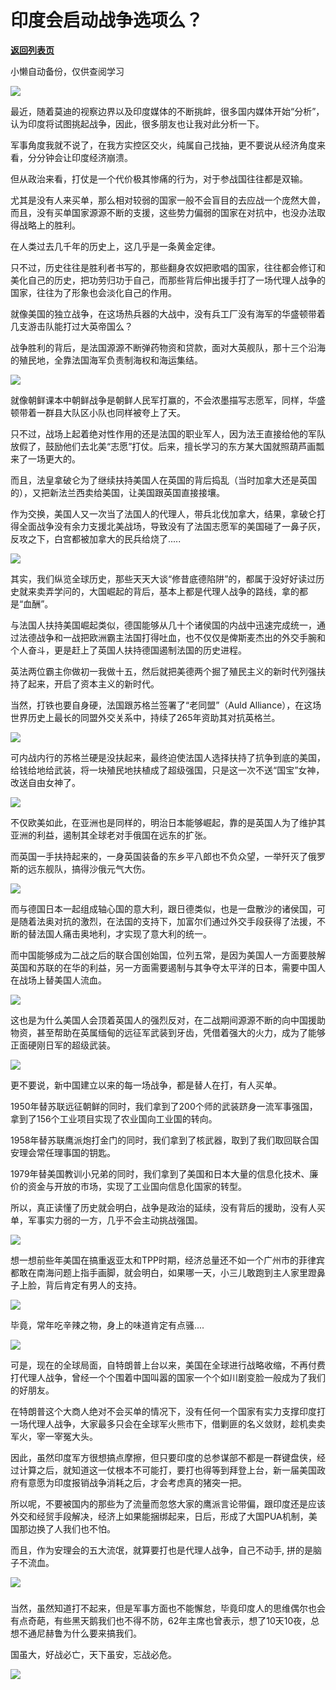 # 印度会启动战争选项么？

[**返回列表页**](/gzh/政事堂2019)

小懒自动备份，仅供查阅学习

![](https://mmbiz.qpic.cn/mmbiz_jpg/rxhS23yu8cOsVibhOm0Xn6icFwBho0ZfslhJcx4SqT0pQlRl5smEswomGugORvYFlzPaoUjUzcNibcfpliayvLVh3w/640?wx_fmt=jpeg)

  

最近，随着莫迪的视察边界以及印度媒体的不断挑衅，很多国内媒体开始“分析”，认为印度将试图挑起战争，因此，很多朋友也让我对此分析一下。  

  

军事角度我就不说了，在我方实控区交火，纯属自己找抽，更不要说从经济角度来看，分分钟会让印度经济崩溃。

  

但从政治来看，打仗是一个代价极其惨痛的行为，对于参战国往往都是双输。

  

尤其是没有人来买单，那么相对较弱的国家一般不会盲目的去应战一个庞然大兽，而且，没有买单国家源源不断的支援，这些势力偏弱的国家在对抗中，也没办法取得战略上的胜利。

  

在人类过去几千年的历史上，这几乎是一条黄金定律。

  

只不过，历史往往是胜利者书写的，那些翻身农奴把歌唱的国家，往往都会修订和美化自己的历史，把功劳归功于自己，而那些背后伸出援手打了一场代理人战争的国家，往往为了形象也会淡化自己的作用。

  

就像美国的独立战争，在这场热兵器的大战中，没有兵工厂没有海军的华盛顿带着几支游击队能打过大英帝国么？

  

战争胜利的背后，是法国源源不断弹药物资和贷款，面对大英舰队，那十三个沿海的殖民地，全靠法国海军负责制海权和海运集结。

  

![](https://mmbiz.qpic.cn/mmbiz_jpg/rxhS23yu8cOsVibhOm0Xn6icFwBho0ZfslLjXyc6tmES4GeEJBMHlbJwWKSsBeUhaMn7x5BgkmopbhQuBapzNpHg/640?wx_fmt=jpeg)

  

就像朝鲜课本中朝鲜战争是朝鲜人民军打赢的，不会浓墨描写志愿军，同样，华盛顿带着一群县大队区小队也同样被夸上了天。

  

只不过，战场上起着绝对性作用的还是法国的职业军人，因为法王直接给他的军队放假了，鼓励他们去北美“志愿”打仗。后来，擅长学习的东方某大国就照葫芦画瓢来了一场更大的。

  

而且，法皇拿破仑为了继续扶持美国人在英国的背后捣乱（当时加拿大还是英国的），又把新法兰西卖给美国，让美国跟英国直接接壤。

  

作为交换，美国人又一次当了法国人的代理人，带兵北伐加拿大，结果，拿破仑打得全面战争没有余力支援北美战场，导致没有了法国志愿军的美国碰了一鼻子灰，反攻之下，白宫都被加拿大的民兵给烧了.....  

  

![](https://mmbiz.qpic.cn/mmbiz_jpg/rxhS23yu8cOsVibhOm0Xn6icFwBho0Zfsl8vNssQHodY3SChteUyOsyDR5YfMmkadQwcLrpgicSX8niavaXAKXiaQkQ/640?wx_fmt=jpeg)

  

其实，我们纵览全球历史，那些天天大谈“修昔底德陷阱”的，都属于没好好读过历史就来卖弄学问的，大国崛起的背后，基本上都是代理人战争的路线，拿的都是“血酬”。

  

与法国人扶持美国崛起类似，德国能够从几十个诸侯国的内战中迅速完成统一，通过法德战争和一战把欧洲霸主法国打得吐血，也不仅仅是俾斯麦杰出的外交手腕和个人奋斗，更是赶上了英国人扶持德国遏制法国的历史进程。

  

英法两位霸主你做初一我做十五，然后就把美德两个掘了殖民主义的新时代列强扶持了起来，开启了资本主义的新时代。

  

当然，打铁也要自身硬，法国跟苏格兰签署了“老同盟”（Auld Alliance），在这场世界历史上最长的同盟外交关系中，持续了265年资助其对抗英格兰。

  

![](https://mmbiz.qpic.cn/mmbiz_jpg/rxhS23yu8cOsVibhOm0Xn6icFwBho0ZfslhlRK2NrNHRkXKCbiapczdmCFybr1OduFznw5jOcrhFIR2IZ7XX6v9tA/640?wx_fmt=jpeg)

  

可内战内行的苏格兰硬是没扶起来，最终迫使法国人选择扶持了抗争到底的美国，给钱给地给武装，将一块殖民地扶植成了超级强国，只是这一次不送“国宝”女神，改送自由女神了。

  

![](https://mmbiz.qpic.cn/mmbiz_jpg/rxhS23yu8cOsVibhOm0Xn6icFwBho0ZfslfrF1RlW69v3oV08pVrHkJbImNblZv6ibiaJPBGtMLcoibGcs0IqDhJfyw/640?wx_fmt=jpeg)

  

不仅欧美如此，在亚洲也是同样的，明治日本能够崛起，靠的是英国人为了维护其亚洲的利益，遏制其全球老对手俄国在远东的扩张。

  

而英国一手扶持起来的，一身英国装备的东乡平八郎也不负众望，一举歼灭了俄罗斯的远东舰队，搞得沙俄元气大伤。

  

![](https://mmbiz.qpic.cn/mmbiz_jpg/rxhS23yu8cOsVibhOm0Xn6icFwBho0ZfslvQNYrLb56YB12NfGX8fMa7uEaC97Ew5BBH271jdvFxGv9EEIKdCAicQ/640?wx_fmt=jpeg)  

  

而与德国日本一起组成轴心国的意大利，跟日德类似，也是一盘散沙的诸侯国，可是随着法奥对抗的激烈，在法国的支持下，加富尔们通过外交手段获得了法援，不断的替法国人痛击奥地利，才实现了意大利的统一。

  

而中国能够成为二战之后的联合国创始国，位列五常，是因为美国人一方面要肢解英国和苏联的在华的利益，另一方面需要遏制与其争夺太平洋的日本，需要中国人在战场上替美国人流血。  

  

![](https://mmbiz.qpic.cn/mmbiz_jpg/rxhS23yu8cOsVibhOm0Xn6icFwBho0Zfsl1LGBuddaSmPagInf0Z8Pg8WAxuJaXmhmtsae8zaPDZWD6c1UeHKmlw/640?wx_fmt=jpeg)

  

这也是为什么美国人会顶着英国人的强烈反对，在二战期间源源不断的向中国援助物资，甚至帮助在英属缅甸的远征军武装到牙齿，凭借着强大的火力，成为了能够正面硬刚日军的超级武装。  

  

![](https://mmbiz.qpic.cn/mmbiz_jpg/rxhS23yu8cOsVibhOm0Xn6icFwBho0ZfslssjMFEYYNmjc2UTDJHuy0sELoKyyKVC6uqYU2SWh7MFRpyNiafJnRaQ/640?wx_fmt=jpeg)

  

更不要说，新中国建立以来的每一场战争，都是替人在打，有人买单。  

  

1950年替苏联远征朝鲜的同时，我们拿到了200个师的武装跻身一流军事强国，拿到了156个工业项目实现了农业国向工业国的转向。

  

1958年替苏联鹰派炮打金门的同时，我们拿到了核武器，取到了我们取回联合国安理会常任理事国的钥匙。  

  

1979年替美国教训小兄弟的同时，我们拿到了美国和日本大量的信息化技术、廉价的资金与开放的市场，实现了工业国向信息化国家的转型。

  

所以，真正读懂了历史就会明白，战争是政治的延续，没有背后的援助，没有人买单，军事实力弱的一方，几乎不会主动挑战强国。

  

![](https://mmbiz.qpic.cn/mmbiz_jpg/rxhS23yu8cOsVibhOm0Xn6icFwBho0ZfslyBcbosiakfT7DIxuEfAsKtPpXRTI6SCY4FKGMXpP5ukLuXiczGGnCSJg/640?wx_fmt=jpeg)

  

想一想前些年美国在搞重返亚太和TPP时期，经济总量还不如一个广州市的菲律宾都敢在南海问题上指手画脚，就会明白，如果哪一天，小三儿敢跑到主人家里蹬鼻子上脸，背后肯定有男人的支持。

  

  

![](https://mmbiz.qpic.cn/mmbiz_jpg/rxhS23yu8cOsVibhOm0Xn6icFwBho0ZfslIJZLz4GFwvGw3jL0KicOJKsVujSU4ibPDBj2omQtM9DVjpOv3wU7JGeA/640?wx_fmt=jpeg)

  

毕竟，常年吃辛辣之物，身上的味道肯定有点骚....

  

![](https://mmbiz.qpic.cn/mmbiz_jpg/rxhS23yu8cOsVibhOm0Xn6icFwBho0ZfslShqpGgeKxnQg1bmutBFnI8LLICm6mHXfMNXbkVuq3kPcsT9ypx33zQ/640?wx_fmt=jpeg)

  

可是，现在的全球局面，自特朗普上台以来，美国在全球进行战略收缩，不再付费打代理人战争，曾经一个个围着中国叫嚣的国家一个个如川剧变脸一般成为了我们的好朋友。  

  

在特朗普这个大商人绝对不会买单的情况下，没有任何一个国家有实力支撑印度打一场代理人战争，大家最多只会在全球军火熊市下，借剿匪的名义敛财，趁机卖卖军火，宰一宰冤大头。

  

因此，虽然印度军方很想搞点摩擦，但只要印度的总参谋部不都是一群键盘侠，经过计算之后，就知道这一仗根本不可能打，要打也得等到拜登上台，新一届美国政府有意愿为印度报销战争消耗之后，才会考虑真的猪突一把。  

  

所以呢，不要被国内的那些为了流量而忽悠大家的鹰派言论带偏，跟印度还是应该外交和经贸手段解决，经济上如果能捆绑起来，日后，形成了大国PUA机制，美国那边换了人我们也不怕。

  
而且，作为安理会的五大流氓，就算要打也是代理人战争，自己不动手, 拼的是脑子不流血。

  

![](https://mmbiz.qpic.cn/mmbiz_jpg/rxhS23yu8cOsVibhOm0Xn6icFwBho0ZfslWmCKhU1I2fKwzBv0Ql8h8DwHwn0h2yrrLsGsZSh3lia16821x8hUung/640?wx_fmt=jpeg)

###

  

当然，虽然知道打不起来，但是军事方面也不能懈怠，毕竟印度人的思维偶尔也会有点奇葩，有些黑天鹅我们也不得不防，62年主席也曾表示，想了10天10夜，总想不通尼赫鲁为什么要来搞我们。

  

国虽大，好战必亡，天下虽安，忘战必危。

  

![](https://mmbiz.qpic.cn/mmbiz_jpg/rxhS23yu8cPp0iaKAfe0ZsWfgGcY72o9Nror8TicrtnlDsqzY7y4Kum4fM3X0FMEGlbvm9HvZUiaETSnLt4DHNLbQ/640?wx_fmt=jpeg)

